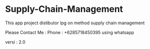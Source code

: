 # Supply-Chain-Management
This app project distibutor lpg on method supply chain management 

Please Contact Me : 
Phone : +6285718450395 using whatsapp

versi : 2.0